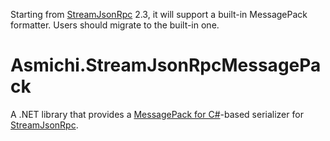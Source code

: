 
Starting from [StreamJsonRpc](https://github.com/Microsoft/vs-streamjsonrpc) 2.3, it will support a built-in MessagePack formatter. Users should migrate to the built-in one.

# Asmichi.StreamJsonRpcMessagePack

A .NET library that provides a [MessagePack for C#](https://github.com/neuecc/MessagePack-CSharp)-based serializer for [StreamJsonRpc](https://github.com/Microsoft/vs-streamjsonrpc).
